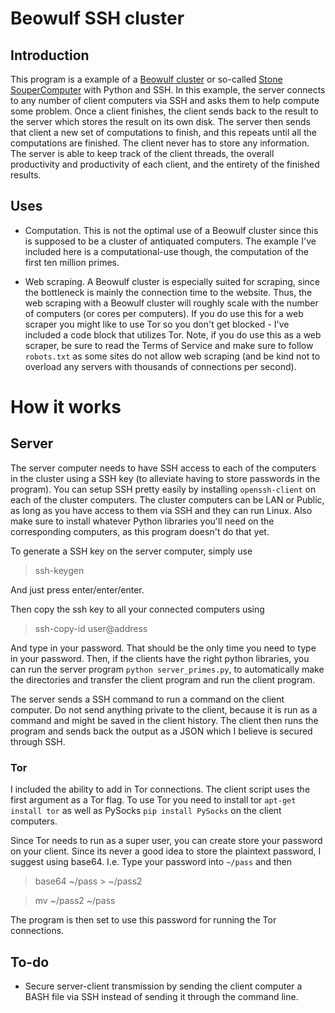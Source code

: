 # Beowulf SSH cluster

## Introduction 

This program is a example of a [Beowulf cluster](http://en.wikipedia.org/wiki/Beowulf_cluster) or so-called [Stone SouperComputer](http://www.extremelinux.info/stonesoup/) with Python and SSH. In this example, the server connects to any number of client computers via SSH and asks them to help compute some problem. Once a client finishes, the client sends back to the result to the server which stores the result on its own disk. The server then sends that client a new set of computations to finish, and this repeats until all the computations are finished. The client never has to store any information. The server is able to keep track of the client threads, the overall productivity and productivity of each client, and the entirety of the finished results.

## Uses 

- Computation. This is not the optimal use of a Beowulf cluster since this is supposed to be a cluster of antiquated computers. The example I've included here is a computational-use though, the computation of the first ten million primes.

- Web scraping. A Beowulf cluster is especially suited for scraping, since the bottleneck is mainly the connection time to the website. Thus, the web scraping with a Beowulf cluster will roughly scale with the number of computers (or cores per computers). If you do use this for a web scraper you might like to use Tor so you don't get blocked - I've included a code block that utilizes Tor. Note, if you do use this as a web scraper, be sure to read the Terms of Service and make sure to follow ```robots.txt``` as some sites do not allow web scraping (and be kind not to overload any servers with thousands of connections per second).

# How it works

## Server

The server computer needs to have SSH access to each of the computers in the cluster using a SSH key (to alleviate having to store passwords in the program). You can setup SSH pretty easily by installing ```openssh-client``` on each of the cluster computers. The cluster computers can be LAN or Public, as long as you have access to them via SSH and they can run Linux. Also make sure to install whatever Python libraries you'll need on the corresponding computers, as this program doesn't do that yet.

To generate a SSH key on the server computer, simply use

> ssh-keygen

And just press enter/enter/enter.

Then copy the ssh key to all your connected computers using

> ssh-copy-id user@address

And type in your password. That should be the only time you need to type in your password. Then, if the clients have the right python libraries, you can run the server program ```python server_primes.py```, to automatically make the directories and transfer the client program and run the client program.

The server sends a SSH command to run a command on the client computer. Do not send anything private to the client, because it is run as a command and might be saved in the client history. The client then runs the program and sends back the output as a JSON which I believe is secured through SSH. 

### Tor

I included the ability to add in Tor connections. The client script uses the first argument as a Tor flag. To use Tor you need to install tor ```apt-get install tor``` as well as PySocks ```pip install PySocks``` on the client computers.

Since Tor needs to run as a super user, you can create store your password on your client. Since its never a good idea to store the plaintext password, I suggest using base64. I.e. Type your password into ```~/pass``` and then

> base64 ~/pass > ~/pass2

> mv ~/pass2 ~/pass

The program is then set to use this password for running the Tor connections.

## To-do

- Secure server-client transmission by sending the client computer a BASH file via SSH instead of sending it through the command line.
